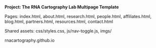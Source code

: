 **Project: The RNA Cartography Lab Multipage Template**

Pages: index.html, about.html, research.html, people.html, affiliates.html, blog.html, partners.html, resources.html, contact.html

Shared assets: css/styles.css, js/nav-toggle.js, imgs/

rnacartography.github.io
